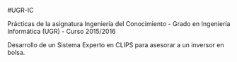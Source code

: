 #UGR-IC

Prácticas de la asignatura Ingeniería del Conocimiento - Grado en Ingeniería Informática (UGR) - Curso 2015/2016

Desarrollo de un Sistema Experto en CLIPS para asesorar a un inversor en bolsa.
